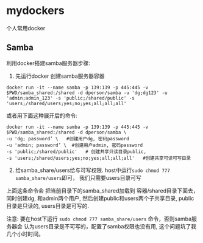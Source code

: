 # mydockers
个人常用docker

## Samba

利用docker搭建samba服务器步骤:

1. 先运行docker 创建samba服务器容器
~~~
docker run -it --name samba -p 139:139 -p 445:445 -v $PWD/samba_shared:/shared -d dperson/samba -u 'dg;dg123' -u 'admin;admin_123' -s 'public;/shared/public' -s 'users;/shared/users;yes;no;yes;all;all;all'
~~~

或者用下面这种展开后的命令:
~~~
docker run -it --name samba -p 139:139 -p 445:445 -v $PWD/samba_shared:/shared -d dperson/samba \
-u 'dg; password’ \   #创建用户dg, 密码password
-u 'admin; password’ \  #创建用户admin, 密码password
-s 'public;/shared/public'   # 创建共享只读目录public,
-s 'users;/shared/users;yes;no;yes;all;all;all'   #创建共享可读可写目录
~~~

2. 给samba_share/users给与可写权限. host中运行`sudo chmod 777 samba_share/users`即可， 我们只需要users目录可写

上面这条命令会 把当前目录下的samba_shared加载到 容器/shared目录下面去，同时创建dg, 和admin两个用户, 然后创建public和users两个子共享目录, public目录是只读的, users目录是可写的.

注意: 
要在host下运行 `sudo chmod 777 samba_share/users` 命令，否则samba服务器会 认为users目录是不可写的，配置了samba权限也没有用, 这个问题坑了我几个小时时间。
